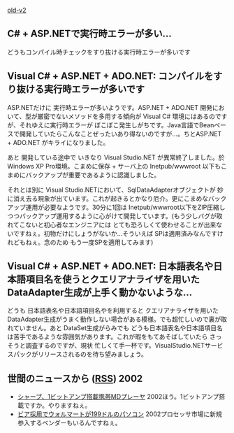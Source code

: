[old-v2](ig020903-orig.html)

## C# + ASP.NETで実行時エラーが多い…

どうもコンパイル時チェックをすり抜ける実行時エラーが多いです


## Visual C# + ASP.NET + ADO.NET: コンパイルをすり抜ける実行時エラーが多いです

ASP.NETだけに 実行時エラーが多いようです。ASP.NET + ADO.NET 開発において、型が厳密でないメソッドを多用する傾向が
Visual C# 環境にはあるのですが、それゆえに実行時エラーが ぼこぼこ発生しがちです。Java言語でBeanベースで開発していたらこんなことぜったいあり得ないのですが…。ちとASP.NET + ADO.NET がキライになりました。

あと 開発している途中で いきなり Visual Studio.NET が異常終了しました。於
Windows XP Pro環境。こまめに保存 + サーバ上の Inetpub/wwwroot 以下もこまめにバックアップが重要であるように認識しました。

それとは別に Visual Studio.NETにおいて、SqlDataAdapterオブジェクトが 妙に消え去る現象が出ています。これが起きるとかなり厄介。更にこまめなバックアップ運用が必要なようです。30分に1回は Inetpub/wwwroot以下をZIP圧縮しつつバックアップ運用するように心がけて開発しています。(もう少しバグが取れてこないと初心者なエンジニアには とても恐ろしくて使わせることが出来ないですねぇ。初物だけにしょうがないか…そういえば SPは適用済みなんですけれどもねぇ。念のため もう一度SPを適用してみます)

## Visual C# + ASP.NET + ADO.NET: 日本語表名や日本語項目名を使うとクエリアナライザを用いたDataAdapter生成が上手く動かないような…

どうも 日本語表名や日本語項目名やを利用すると クエリアナライザを用いたDataAdapter生成がうまく動作しない場合がある模様。でも超忙しいので裏が取れていません。あと DataSet生成がらみでも どうも日本語表名や日本語項目名は苦手であるような雰囲気があります。これが暇をもてあそばしていたら さっそうと調査するのですが、現状 忙しくて手一杯です。VisualStudio.NETサービスパックがリリースされるのを待ち望みましょう。

## 世間のニュースから ([RSS](ig020903-news.xml)) 2002

* [シャープ、1ビットアンプ搭載携帯MDプレーヤ](http://www.zdnet.co.jp/news/0209/02/njbt_05.html)  2002ほう。1ビットアンプ搭載ですか。やりますねぇ。
* [ビア採用でウォルマートが199ドルのパソコン](http://japan.cnet.com/News/2002/Item/020902-5.html)  2002プロセッサ市場に新規参入するベンダーもいるんですねぇ。